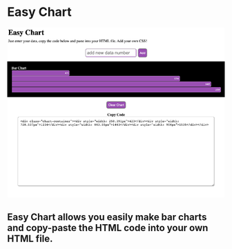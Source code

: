 # Easy Chart

<img src="assets/media/screenshot.png" alt="screenshot of Easy Chart">

## Easy Chart allows you easily make bar charts and copy-paste the HTML code into your own HTML file.